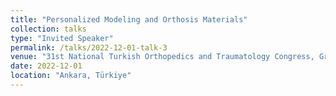 ```yaml
---
title: "Personalized Modeling and Orthosis Materials"
collection: talks
type: "Invited Speaker"
permalink: /talks/2022-12-01-talk-3
venue: "31st National Turkish Orthopedics and Traumatology Congress, Granada Belek Congress Center"
date: 2022-12-01
location: "Ankara, Türkiye"
---
```



